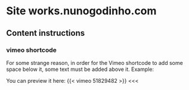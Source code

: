 # Site works.nunogodinho.com

## Content instructions

### vimeo shortcode

For some strange reason, in order for the Vimeo shortcode to add some space below it, some text must be added above it. Example:

>>>
You can preview it here:
{{< vimeo 51829482 >}}
<<<
